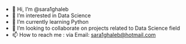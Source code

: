 - 👋 Hi, I’m @sara1ghaleb
- 👀 I’m interested in Data Science
- 🌱 I’m currently learning Python
- 💞️ I’m looking to collaborate on projects related to Data Science field
- 📫 How to reach me : via Email: sara1ghaleb@hotmail.com

<!---
sara1ghaleb/sara1ghaleb is a ✨ special ✨ repository because its `README.md` (this file) appears on your GitHub profile.
You can click the Preview link to take a look at your changes.
--->
